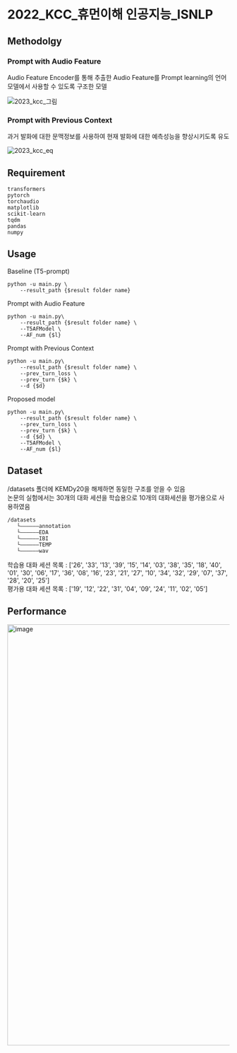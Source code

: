 # 2022_KCC_휴먼이해 인공지능_ISNLP

## Methodolgy

<h3>Prompt with Audio Feature</h3>  
Audio Feature Encoder를 통해 추출한 Audio Feature를 Prompt learning의 언어모델에서 사용할 수 있도록 구조한 모델  

![2023_kcc_그림](https://user-images.githubusercontent.com/44080708/231979196-05943962-ffd6-41fb-bf57-b0b19678d127.jpg)

<h3>Prompt with Previous Context</h3> 
과거 발화에 대한 문맥정보를 사용하여 현재 발화에 대한 예측성능을 향상시키도록 유도  

![2023_kcc_eq](https://user-images.githubusercontent.com/44080708/231981520-684da9ef-a441-42c1-928b-c899ae9f5aa1.JPG)


## Requirement

    transformers
    pytorch
    torchaudio
    matplotlib
    scikit-learn
    tqdm
    pandas
    numpy

## Usage

Baseline (T5-prompt)  

    python -u main.py \
        --result_path {$result folder name} 
        

Prompt with Audio Feature 

    python -u main.py\
        --result_path {$result folder name} \
        --T5AFModel \
        --AF_num {$l} 
        

Prompt with Previous Context

    python -u main.py\
        --result_path {$result folder name} \
        --prev_turn_loss \
        --prev_turn {$k} \
        --d {$d}
        

Proposed model

    python -u main.py\
        --result_path {$result folder name} \
        --prev_turn_loss \
        --prev_turn {$k} \
        --d {$d} \
        --T5AFModel \
        --AF_num {$l} 
        
        
## Dataset
/datasets 폴더에 KEMDy20을 해제하면 동일한 구조를 얻을 수 있음  
논문의 실험에서는 30개의 대화 세션을 학습용으로 10개의 대화세션을 평가용으로 사용하였음  

    /datasets
       └——————annotation
       └——————EDA
       └——————IBI
       └——————TEMP
       └——————wav
         
학습용 대화 세션 목록 : ['26', '33', '13', '39', '15', '14', '03', '38', '35', '18', '40', '01', '30', '06', '17', '36', '08', '16', '23', '21', '27', '10', '34', '32', '29', '07', '37', '28', '20', '25']  
평가용 대화 세션 목록 : ['19', '12', '22', '31', '04', '09', '24', '11', '02', '05']
        
## Performance

<img width="952" alt="image" src="https://user-images.githubusercontent.com/64178197/233313300-8fb21b63-a0e9-4657-80cf-e3317cb6d25b.png">
